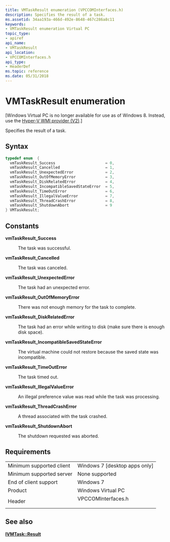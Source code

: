 ```yaml
---
title: VMTaskResult enumeration (VPCCOMInterfaces.h)
description: Specifies the result of a task.
ms.assetid: 34aa193a-466d-492e-8648-467c286a8c11
keywords:
- VMTaskResult enumeration Virtual PC
topic_type:
- apiref
api_name:
- VMTaskResult
api_location:
- VPCCOMInterfaces.h
api_type:
- HeaderDef
ms.topic: reference
ms.date: 05/31/2018
---
```


# VMTaskResult enumeration

\[Windows Virtual PC is no longer available for use as of Windows 8. Instead, use the [Hyper-V WMI provider (V2)](https://docs.microsoft.com/windows/desktop/HyperV_v2/windows-virtualization-portal).\]

Specifies the result of a task.

## Syntax


```C++
typedef enum  { 
  vmTaskResult_Success                      = 0,
  vmTaskResult_Cancelled                    = 1,
  vmTaskResult_UnexpectedError              = 2,
  vmTaskResult_OutOfMemoryError             = 3,
  vmTaskResult_DiskRelatedError             = 4,
  vmTaskResult_IncompatibleSavedStateError  = 5,
  vmTaskResult_TimeOutError                 = 6,
  vmTaskResult_IllegalValueError            = 7,
  vmTaskResult_ThreadCrashError             = 8,
  vmTaskResult_ShutdownAbort                = 9
} VMTaskResult;
```



## Constants

<dl> <dt>

<span id="vmTaskResult_Success"></span><span id="vmtaskresult_success"></span><span id="VMTASKRESULT_SUCCESS"></span>**vmTaskResult\_Success**
</dt> <dd>

The task was successful.

</dd> <dt>

<span id="vmTaskResult_Cancelled"></span><span id="vmtaskresult_cancelled"></span><span id="VMTASKRESULT_CANCELLED"></span>**vmTaskResult\_Cancelled**
</dt> <dd>

The task was canceled.

</dd> <dt>

<span id="vmTaskResult_UnexpectedError"></span><span id="vmtaskresult_unexpectederror"></span><span id="VMTASKRESULT_UNEXPECTEDERROR"></span>**vmTaskResult\_UnexpectedError**
</dt> <dd>

The task had an unexpected error.

</dd> <dt>

<span id="vmTaskResult_OutOfMemoryError"></span><span id="vmtaskresult_outofmemoryerror"></span><span id="VMTASKRESULT_OUTOFMEMORYERROR"></span>**vmTaskResult\_OutOfMemoryError**
</dt> <dd>

There was not enough memory for the task to complete.

</dd> <dt>

<span id="vmTaskResult_DiskRelatedError"></span><span id="vmtaskresult_diskrelatederror"></span><span id="VMTASKRESULT_DISKRELATEDERROR"></span>**vmTaskResult\_DiskRelatedError**
</dt> <dd>

The task had an error while writing to disk (make sure there is enough disk space).

</dd> <dt>

<span id="vmTaskResult_IncompatibleSavedStateError"></span><span id="vmtaskresult_incompatiblesavedstateerror"></span><span id="VMTASKRESULT_INCOMPATIBLESAVEDSTATEERROR"></span>**vmTaskResult\_IncompatibleSavedStateError**
</dt> <dd>

The virtual machine could not restore because the saved state was incompatible.

</dd> <dt>

<span id="vmTaskResult_TimeOutError"></span><span id="vmtaskresult_timeouterror"></span><span id="VMTASKRESULT_TIMEOUTERROR"></span>**vmTaskResult\_TimeOutError**
</dt> <dd>

The task timed out.

</dd> <dt>

<span id="vmTaskResult_IllegalValueError"></span><span id="vmtaskresult_illegalvalueerror"></span><span id="VMTASKRESULT_ILLEGALVALUEERROR"></span>**vmTaskResult\_IllegalValueError**
</dt> <dd>

An illegal preference value was read while the task was processing.

</dd> <dt>

<span id="vmTaskResult_ThreadCrashError"></span><span id="vmtaskresult_threadcrasherror"></span><span id="VMTASKRESULT_THREADCRASHERROR"></span>**vmTaskResult\_ThreadCrashError**
</dt> <dd>

A thread associated with the task crashed.

</dd> <dt>

<span id="vmTaskResult_ShutdownAbort"></span><span id="vmtaskresult_shutdownabort"></span><span id="VMTASKRESULT_SHUTDOWNABORT"></span>**vmTaskResult\_ShutdownAbort**
</dt> <dd>

The shutdown requested was aborted.

</dd> </dl>

## Requirements



|                                     |                                                                                               |
|-------------------------------------|-----------------------------------------------------------------------------------------------|
| Minimum supported client<br/> | Windows 7 \[desktop apps only\]<br/>                                                    |
| Minimum supported server<br/> | None supported<br/>                                                                     |
| End of client support<br/>    | Windows 7<br/>                                                                          |
| Product<br/>                  | Windows Virtual PC<br/>                                                                 |
| Header<br/>                   | <dl> <dt>VPCCOMInterfaces.h</dt> </dl> |



## See also

<dl> <dt>

[**IVMTask::Result**](ivmtask-result.md)
</dt> </dl>

 

 





